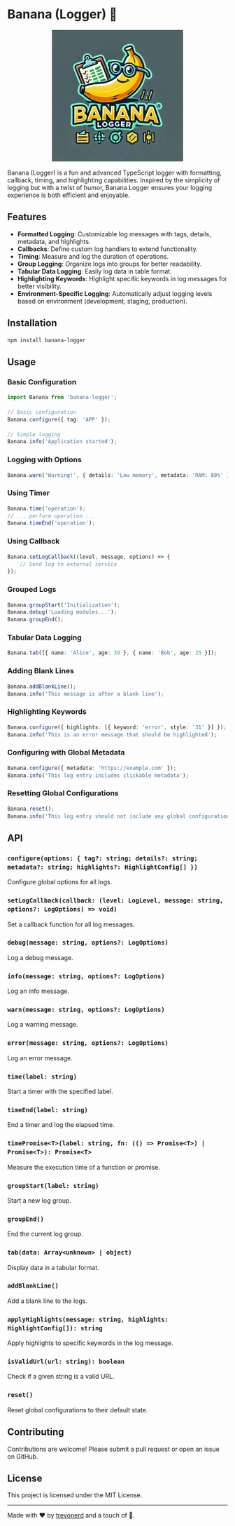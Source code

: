 # Banana (Logger) 🍌

<p align="center">
  <img src="./banana-logo.webp" alt="Banana Logger" width="300"/>
</p>

Banana (Logger) is a fun and advanced TypeScript logger with formatting, callback, timing, and highlighting capabilities. Inspired by the simplicity of logging but with a twist of humor, Banana Logger ensures your logging experience is both efficient and enjoyable.

## Features
- **Formatted Logging**: Customizable log messages with tags, details, metadata, and highlights.
- **Callbacks**: Define custom log handlers to extend functionality.
- **Timing**: Measure and log the duration of operations.
- **Group Logging**: Organize logs into groups for better readability.
- **Tabular Data Logging**: Easily log data in table format.
- **Highlighting Keywords**: Highlight specific keywords in log messages for better visibility.
- **Environment-Specific Logging**: Automatically adjust logging levels based on environment (development, staging, production).

## Installation

```bash
npm install banana-logger
```

## Usage

### Basic Configuration

```typescript
import Banana from 'banana-logger';

// Basic configuration
Banana.configure({ tag: 'APP' });

// Simple logging
Banana.info('Application started');
```

### Logging with Options

```typescript
Banana.warn('Warning!', { details: 'Low memory', metadata: 'RAM: 80%' });
```

### Using Timer

```typescript
Banana.time('operation');
// ... perform operation ...
Banana.timeEnd('operation');
```

### Using Callback

```typescript
Banana.setLogCallback((level, message, options) => {
    // Send log to external service
});
```

### Grouped Logs

```typescript
Banana.groupStart('Initialization');
Banana.debug('Loading modules...');
Banana.groupEnd();
```

### Tabular Data Logging

```typescript
Banana.tab([{ name: 'Alice', age: 30 }, { name: 'Bob', age: 25 }]);
```

### Adding Blank Lines

```typescript
Banana.addBlankLine();
Banana.info('This message is after a blank line');
```

### Highlighting Keywords

```typescript
Banana.configure({ highlights: [{ keyword: 'error', style: '31' }] });
Banana.info('This is an error message that should be highlighted');
```

### Configuring with Global Metadata

```typescript
Banana.configure({ metadata: 'https://example.com' });
Banana.info('This log entry includes clickable metadata');
```

### Resetting Global Configurations

```typescript
Banana.reset();
Banana.info('This log entry should not include any global configuration');
```

## API

### `configure(options: { tag?: string; details?: string; metadata?: string; highlights?: HighlightConfig[] })`
Configure global options for all logs.

### `setLogCallback(callback: (level: LogLevel, message: string, options?: LogOptions) => void)`
Set a callback function for all log messages.

### `debug(message: string, options?: LogOptions)`
Log a debug message.

### `info(message: string, options?: LogOptions)`
Log an info message.

### `warn(message: string, options?: LogOptions)`
Log a warning message.

### `error(message: string, options?: LogOptions)`
Log an error message.

### `time(label: string)`
Start a timer with the specified label.

### `timeEnd(label: string)`
End a timer and log the elapsed time.

### `timePromise<T>(label: string, fn: (() => Promise<T>) | Promise<T>): Promise<T>`
Measure the execution time of a function or promise.

### `groupStart(label: string)`
Start a new log group.

### `groupEnd()`
End the current log group.

### `tab(data: Array<unknown> | object)`
Display data in a tabular format.

### `addBlankLine()`
Add a blank line to the logs.

### `applyHighlights(message: string, highlights: HighlightConfig[]): string`
Apply highlights to specific keywords in the log message.

### `isValidUrl(url: string): boolean`
Check if a given string is a valid URL.

### `reset()`
Reset global configurations to their default state.

## Contributing
Contributions are welcome! Please submit a pull request or open an issue on GitHub.

## License
This project is licensed under the MIT License.

---

Made with ❤️ by [trevonerd](https://github.com/trevonerd) and a touch of 🍌.
